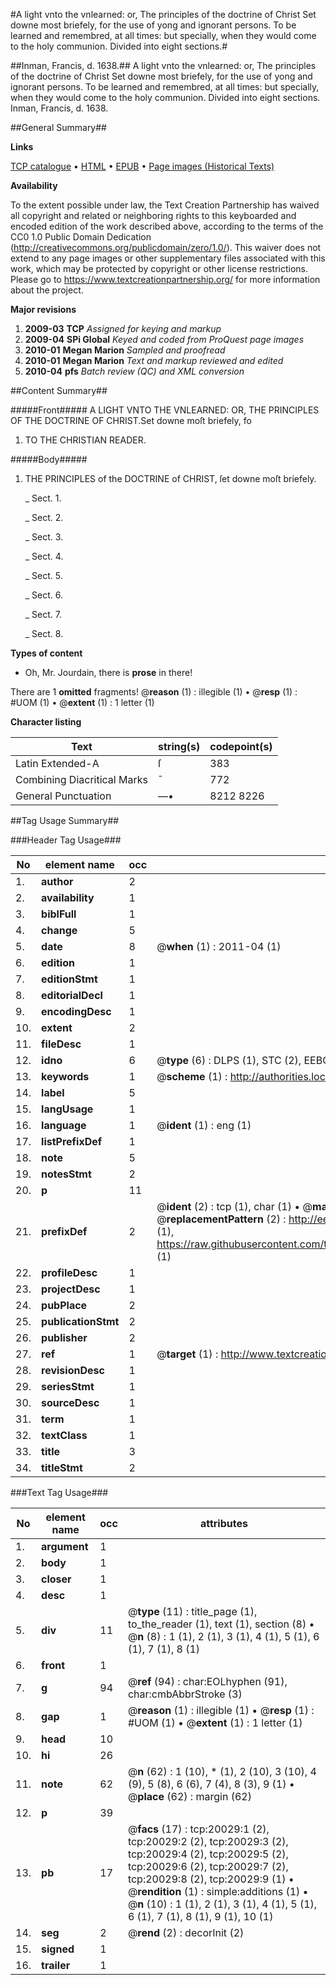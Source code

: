 #A light vnto the vnlearned: or, The principles of the doctrine of Christ Set downe most briefely, for the use of yong and ignorant persons. To be learned and remembred, at all times: but specially, when they would come to the holy communion. Divided into eight sections.#

##Inman, Francis, d. 1638.##
A light vnto the vnlearned: or, The principles of the doctrine of Christ Set downe most briefely, for the use of yong and ignorant persons. To be learned and remembred, at all times: but specially, when they would come to the holy communion. Divided into eight sections.
Inman, Francis, d. 1638.

##General Summary##

**Links**

[TCP catalogue](http://www.ota.ox.ac.uk/tcp/)  • 
[HTML](http://tei.it.ox.ac.uk/tcp/Texts-HTML/free/A04/A04033.html)  • 
[EPUB](http://tei.it.ox.ac.uk/tcp/Texts-EPUB/free/A04/A04033.epub) • 
[Page images (Historical Texts)](https://historicaltexts.jisc.ac.uk/eebo-99854602e)

**Availability**

To the extent possible under law, the Text Creation Partnership has waived all copyright and related or neighboring rights to this keyboarded and encoded edition of the work described above, according to the terms of the CC0 1.0 Public Domain Dedication (http://creativecommons.org/publicdomain/zero/1.0/). This waiver does not extend to any page images or other supplementary files associated with this work, which may be protected by copyright or other license restrictions. Please go to https://www.textcreationpartnership.org/ for more information about the project.

**Major revisions**

1. __2009-03__ __TCP__ *Assigned for keying and markup*
1. __2009-04__ __SPi Global__ *Keyed and coded from ProQuest page images*
1. __2010-01__ __Megan Marion__ *Sampled and proofread*
1. __2010-01__ __Megan Marion__ *Text and markup reviewed and edited*
1. __2010-04__ __pfs__ *Batch review (QC) and XML conversion*

##Content Summary##

#####Front#####
A LIGHT VNTO THE VNLEARNED: OR, THE PRINCIPLES OF THE DOCTRINE OF CHRIST.Set downe moſt briefely, fo
1. TO THE CHRISTIAN READER.

#####Body#####

1. THE PRINCIPLES of the DOCTRINE of CHRIST, ſet downe moſt briefely.

    _ Sect. 1.

    _ Sect. 2.

    _ Sect. 3.

    _ Sect. 4.

    _ Sect. 5.

    _ Sect. 6.

    _ Sect. 7.

    _ Sect. 8.

**Types of content**

  * Oh, Mr. Jourdain, there is **prose** in there!

There are 1 **omitted** fragments! 
 @__reason__ (1) : illegible (1)  •  @__resp__ (1) : #UOM (1)  •  @__extent__ (1) : 1 letter (1)

**Character listing**


|Text|string(s)|codepoint(s)|
|---|---|---|
|Latin Extended-A|ſ|383|
|Combining             Diacritical Marks|̄|772|
|General Punctuation|—•|8212 8226|

##Tag Usage Summary##

###Header Tag Usage###

|No|element name|occ|attributes|
|---|---|---|---|
|1.|__author__|2||
|2.|__availability__|1||
|3.|__biblFull__|1||
|4.|__change__|5||
|5.|__date__|8| @__when__ (1) : 2011-04 (1)|
|6.|__edition__|1||
|7.|__editionStmt__|1||
|8.|__editorialDecl__|1||
|9.|__encodingDesc__|1||
|10.|__extent__|2||
|11.|__fileDesc__|1||
|12.|__idno__|6| @__type__ (6) : DLPS (1), STC (2), EEBO-CITATION (1), PROQUEST (1), VID (1)|
|13.|__keywords__|1| @__scheme__ (1) : http://authorities.loc.gov/ (1)|
|14.|__label__|5||
|15.|__langUsage__|1||
|16.|__language__|1| @__ident__ (1) : eng (1)|
|17.|__listPrefixDef__|1||
|18.|__note__|5||
|19.|__notesStmt__|2||
|20.|__p__|11||
|21.|__prefixDef__|2| @__ident__ (2) : tcp (1), char (1)  •  @__matchPattern__ (2) : ([0-9\-]+):([0-9IVX]+) (1), (.+) (1)  •  @__replacementPattern__ (2) : http://eebo.chadwyck.com/downloadtiff?vid=$1&page=$2 (1), https://raw.githubusercontent.com/textcreationpartnership/Texts/master/tcpchars.xml#$1 (1)|
|22.|__profileDesc__|1||
|23.|__projectDesc__|1||
|24.|__pubPlace__|2||
|25.|__publicationStmt__|2||
|26.|__publisher__|2||
|27.|__ref__|1| @__target__ (1) : http://www.textcreationpartnership.org/docs/. (1)|
|28.|__revisionDesc__|1||
|29.|__seriesStmt__|1||
|30.|__sourceDesc__|1||
|31.|__term__|1||
|32.|__textClass__|1||
|33.|__title__|3||
|34.|__titleStmt__|2||


###Text Tag Usage###

|No|element name|occ|attributes|
|---|---|---|---|
|1.|__argument__|1||
|2.|__body__|1||
|3.|__closer__|1||
|4.|__desc__|1||
|5.|__div__|11| @__type__ (11) : title_page (1), to_the_reader (1), text (1), section (8)  •  @__n__ (8) : 1 (1), 2 (1), 3 (1), 4 (1), 5 (1), 6 (1), 7 (1), 8 (1)|
|6.|__front__|1||
|7.|__g__|94| @__ref__ (94) : char:EOLhyphen (91), char:cmbAbbrStroke (3)|
|8.|__gap__|1| @__reason__ (1) : illegible (1)  •  @__resp__ (1) : #UOM (1)  •  @__extent__ (1) : 1 letter (1)|
|9.|__head__|10||
|10.|__hi__|26||
|11.|__note__|62| @__n__ (62) : 1 (10), * (1), 2 (10), 3 (10), 4 (9), 5 (8), 6 (6), 7 (4), 8 (3), 9 (1)  •  @__place__ (62) : margin (62)|
|12.|__p__|39||
|13.|__pb__|17| @__facs__ (17) : tcp:20029:1 (2), tcp:20029:2 (2), tcp:20029:3 (2), tcp:20029:4 (2), tcp:20029:5 (2), tcp:20029:6 (2), tcp:20029:7 (2), tcp:20029:8 (2), tcp:20029:9 (1)  •  @__rendition__ (1) : simple:additions (1)  •  @__n__ (10) : 1 (1), 2 (1), 3 (1), 4 (1), 5 (1), 6 (1), 7 (1), 8 (1), 9 (1), 10 (1)|
|14.|__seg__|2| @__rend__ (2) : decorInit (2)|
|15.|__signed__|1||
|16.|__trailer__|1||
